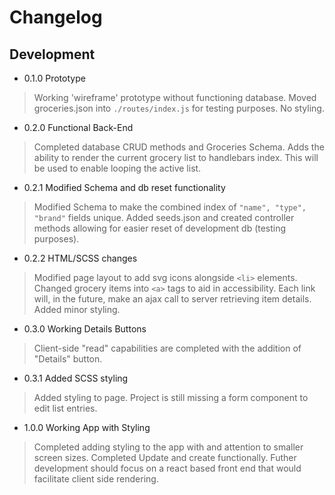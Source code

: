 # Changelog 

## Development

- 0.1.0 Prototype
>Working 'wireframe' prototype without functioning database. Moved groceries.json into `./routes/index.js` for testing purposes. No styling.

- 0.2.0 Functional Back-End
>Completed database CRUD methods and Groceries Schema. Adds the ability to render the current grocery list to handlebars index. This will be used to enable looping the active list.

- 0.2.1 Modified Schema and db reset functionality
>Modified Schema to make the combined index of `"name", "type", "brand"` fields unique. Added seeds.json and created controller methods allowing for easier reset of development db (testing purposes). 

- 0.2.2 HTML/SCSS changes 
>Modified page layout to add svg icons alongside `<li>` elements. Changed grocery items into `<a>` tags to aid in accessibility. Each link will, in the future, make an ajax call to server retrieving item details. Added minor styling.

- 0.3.0 Working Details Buttons
>Client-side "read" capabilities are completed with the addition of "Details" button.

- 0.3.1 Added SCSS styling
>Added styling to page. Project is still missing a form component to edit list entries.

- 1.0.0 Working App with Styling
> Completed adding styling to the app with and attention to smaller screen sizes. Completed Update and create functionally. Futher development should focus on a react based front end that would facilitate client side rendering. 